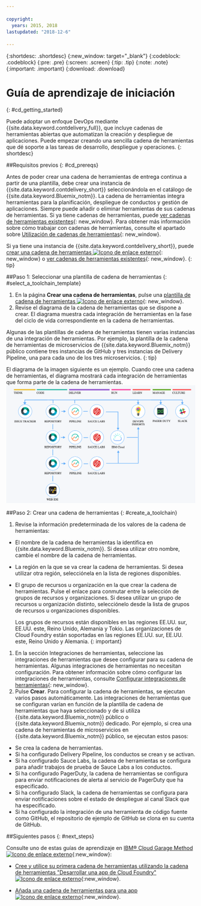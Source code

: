 ```yaml
---

copyright:
  years: 2015, 2018
lastupdated: "2018-12-6"

---
```


{:shortdesc: .shortdesc}
{:new_window: target="_blank"}
{:codeblock: .codeblock}
{:pre: .pre}
{:screen: .screen}
{:tip: .tip}
{:note: .note}
{:important: .important}
{:download: .download}


# Guía de aprendizaje de iniciación
{: #cd_getting_started}

Puede adoptar un enfoque DevOps mediante {{site.data.keyword.contdelivery_full}}, que incluye cadenas de herramientas abiertas que automatizan la creación y despliegue de aplicaciones. Puede empezar creando una sencilla cadena de herramientas que dé soporte a las tareas de desarrollo, despliegue y operaciones. 
{: shortdesc}

##Requisitos previos
{: #cd_prereqs}

Antes de poder crear una cadena de herramientas de entrega continua a partir de una plantilla, debe crear una instancia de {{site.data.keyword.contdelivery_short}} seleccionándola en el catálogo de {{site.data.keyword.Bluemix_notm}}. La cadena de herramientas integra herramientas para la planificación, despliegue de conductos y gestión de aplicaciones. Siempre puede añadir o eliminar herramientas de sus cadenas de herramientas. Si ya tiene cadenas de herramientas, puede [ver cadenas de herramientas existentes](/docs/services/ContinuousDelivery/toolchains_working.html#viewing_a_toolchain){: new_window}. Para obtener más información sobre cómo trabajar con cadenas de herramientas, consulte el apartado sobre [Utilización de cadenas de herramientas](/docs/services/ContinuousDelivery/toolchains_using.html){: new_window}.

Si ya tiene una instancia de {{site.data.keyword.contdelivery_short}}, puede [crear una cadena de herramientas ![Icono de enlace externo](../../icons/launch-glyph.svg "Icono de enlace externo")](https://cloud.ibm.com/devops/create){: new_window} o [ver cadenas de herramientas existentes](/docs/services/ContinuousDelivery/toolchains_working.html#viewing_a_toolchain){: new_window}.
{: tip}

##Paso 1: Seleccionar una plantilla de cadena de herramientas
{: #select_a_toolchain_template}

1. En la página **Crear una cadena de herramientas**, pulse una [plantilla de cadena de herramientas ![Icono de enlace externo](../../icons/launch-glyph.svg "Icono de enlace externo")](https://cloud.ibm.com/devops/create){: new_window}.
1. Revise el diagrama de la cadena de herramientas que se dispone a crear. El diagrama muestra cada integración de herramientas en la fase del ciclo de vida correspondiente en la cadena de herramientas.

 Algunas de las plantillas de cadena de herramientas tienen varias instancias de una integración de herramientas. Por ejemplo, la plantilla de la cadena de herramientas de microservicios de {{site.data.keyword.Bluemix_notm}} público contiene tres instancias de GitHub y tres instancias de Delivery Pipeline, una para cada uno de los tres microservicios.
 {: tip}

 El diagrama de la imagen siguiente es un ejemplo. Cuando cree una cadena de herramientas, el diagrama mostrará cada integración de herramientas que forma parte de la cadena de herramientas.
 ![Diagrama_cadena_herramientas](images/toolchain_diagram2.png)
 
##Paso 2: Crear una cadena de herramientas 
{: #create_a_toolchain}
 
1. Revise la información predeterminada de los valores de la cadena de herramientas:

 * El nombre de la cadena de herramientas la identifica en {{site.data.keyword.Bluemix_notm}}. Si desea utilizar otro nombre, cambie el nombre de la cadena de herramientas.
 * La región en la que se va crear la cadena de herramientas. Si desea utilizar otra región, selecciónela en la lista de regiones disponibles.
 * El grupo de recursos u organización en la que crear la cadena de herramientas. Pulse el enlace para conmutar entre la selección de grupos de recursos y organizaciones. Si desea utilizar un grupo de recursos u organización distinto, selecciónelo desde la lista de grupos de recursos u organizaciones disponibles.
 
   Los grupos de recursos están disponibles en las regiones EE.UU. sur, EE.UU. este, Reino Unido, Alemania y Tokio. Las organizaciones de Cloud Foundry están soportadas en las regiones EE.UU. sur, EE.UU. este, Reino Unido y Alemania.
   {: important}
 
1. En la sección Integraciones de herramientas, seleccione las integraciones de herramientas que desee configurar para su cadena de herramientas. Algunas integraciones de herramientas no necesitan configuración. Para obtener información sobre cómo configurar las integraciones de herramientas, consulte [Configurar integraciones de herramientas](/docs/services/ContinuousDelivery/toolchains_integrations.html){: new_window}.
1. Pulse **Crear**. Para configurar la cadena de herramientas, se ejecutan varios pasos automáticamente. Las integraciones de herramientas que se configuran varían en función de la plantilla de cadena de herramientas que haya seleccionado y de si utiliza {{site.data.keyword.Bluemix_notm}} público o {{site.data.keyword.Bluemix_notm}} dedicado. Por ejemplo, si crea una cadena de herramientas de microservicios en {{site.data.keyword.Bluemix_notm}} público, se ejecutan estos pasos:

 * Se crea la cadena de herramientas.
 * Si ha configurado Delivery Pipeline, los conductos se crean y se activan.
 * Si ha configurado Sauce Labs, la cadena de herramientas se configura para añadir trabajos de prueba de Sauce Labs a los conductos.
 * Si ha configurado PagerDuty, la cadena de herramientas se configura para enviar notificaciones de alerta al servicio de PagerDuty que ha especificado.
 * Si ha configurado Slack, la cadena de herramientas se configura para enviar notificaciones sobre el estado de despliegue al canal Slack que ha especificado.
 * Si ha configurado la integración de una herramienta de código fuente como GitHub, el repositorio de ejemplo de GitHub se clona en su cuenta de GitHub.

##Siguientes pasos
{: #next_steps}

Consulte uno de estas guías de aprendizaje en [IBM&reg; Cloud Garage Method ![Icono de enlace externo](../../icons/launch-glyph.svg "Icono de enlace externo")](https://www.ibm.com/cloud/garage){:new_window}:

  * [Cree y utilice su primera cadena de herramientas utilizando la cadena de herramientas "Desarrollar una app de Cloud Foundry" ![Icono de enlace externo](../../icons/launch-glyph.svg "Icono de enlace externo")](https://www.ibm.com/cloud/garage/tutorials/introduce-develop-cloud-foundry-app-toolchain){:new_window}.

  * [Añada una cadena de herramientas para una app ![Icono de enlace externo](../../icons/launch-glyph.svg "Icono de enlace externo")](https://www.ibm.com/cloud/garage/tutorials/add-a-toolchain-to-an-app?task=2){:new_window}.
